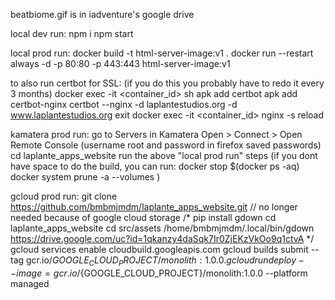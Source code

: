 beatbiome.gif is in iadventure's google drive

local dev run:
npm i
npm start

local prod run:
docker build -t html-server-image:v1 .
docker run --restart always -d -p 80:80 -p 443:443 html-server-image:v1

to also run certbot for SSL: (if you do this you probably have to redo it every 3 months)
docker exec -it <container_id> sh
apk add certbot
apk add certbot-nginx
certbot --nginx -d laplantestudios.org -d www.laplantestudios.org
exit
docker exec -it <container_id> nginx -s reload

kamatera prod run:
go to Servers in Kamatera
Open > Connect > Open Remote Console (username root and password in firefox saved passwords)
cd laplante_apps_website
run the above "local prod run" steps
(if you dont have space to do the build, you can run:
docker stop $(docker ps -aq)
docker system prune -a --volumes
)

gcloud prod run:
git clone https://github.com/bmbmjmdm/laplante_apps_website.git
// no longer needed because of google cloud storage
/*
  pip install gdown
  cd laplante_apps_website
  cd src/assets
/home/bmbmjmdm/.local/bin/gdown https://drive.google.com/uc?id=1qkanzy4daSqk7Ir0ZjEKzVkOo9q1ctvA
*/
gcloud services enable cloudbuild.googleapis.com
gcloud builds submit --tag gcr.io/${GOOGLE_CLOUD_PROJECT}/monolith:1.0.0 .
gcloud run deploy --image=gcr.io/${GOOGLE_CLOUD_PROJECT}/monolith:1.0.0 --platform managed